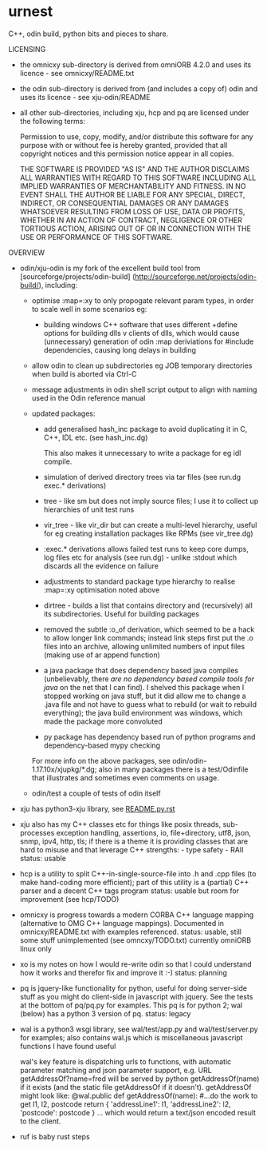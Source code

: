 urnest
======

C++, odin build, python bits and pieces to share.

LICENSING

- the omnicxy sub-directory is derived from omniORB 4.2.0 and uses its
  licence - see omnicxy/README.txt

- the odin sub-directory is derived from (and includes a copy of) odin and
  uses its licence - see xju-odin/README

- all other sub-directories, including xju, hcp and pq are licensed under
  the following terms:

    Permission to use, copy, modify, and/or distribute this software for any purpose with or without fee is hereby granted, provided that all copyright notices and this permission notice appear in all copies.

    THE SOFTWARE IS PROVIDED "AS IS" AND THE AUTHOR DISCLAIMS ALL WARRANTIES WITH REGARD TO THIS SOFTWARE INCLUDING ALL IMPLIED WARRANTIES OF MERCHANTABILITY AND FITNESS. IN NO EVENT SHALL THE AUTHOR BE LIABLE FOR ANY SPECIAL, DIRECT, INDIRECT, OR CONSEQUENTIAL DAMAGES OR ANY DAMAGES WHATSOEVER RESULTING FROM LOSS OF USE, DATA OR PROFITS, WHETHER IN AN ACTION OF CONTRACT, NEGLIGENCE OR OTHER TORTIOUS ACTION, ARISING OUT OF OR IN CONNECTION WITH THE USE OR PERFORMANCE OF THIS SOFTWARE.


OVERVIEW

-   odin/xju-odin is my fork of the excellent build tool
    from [sourceforge/projects/odin-build] 
    (http://sourceforge.net/projects/odin-build/), including:
      - optimise :map=:xy to only propogate relevant param types, in
        order to scale well in some scenarios eg:
	       - building windows C++ software that uses different
	         +define options for building dlls v clients of dlls, which
		 would cause (unnecessary) generation of odin :map 
		 deriviations for #include dependencies, causing long
		 delays in building

      - allow odin to clean up subdirectories eg JOB temporary directories
        when build is aborted via Ctrl-C

      - message adjustments in odin shell script output to align with
        naming used in the Odin reference manual

      - updated packages:

        - add generalised hash_inc package to avoid duplicating it 
          in C, C++, IDL etc. (see hash_inc.dg)

          This also makes it unnecessary to write a package for eg
	  idl compile.
    
        - simulation of derived directory trees via tar files
          (see run.dg exec.* derivations)

        - tree - like sm but does not imply source files; I use it
	  to collect up hierarchies of unit test runs

        - vir_tree - like vir_dir but can create a multi-level hierarchy,
          useful for eg creating installation packages like RPMs
          (see vir_tree.dg)
    
        - :exec.* derivations allows failed test runs to keep core dumps, 
	  log files etc for analysis (see run.dg) - unlike :stdout which
	  discards all the evidence on failure

        - adjustments to standard package type hierarchy to realise
          :map=:xy optimisation noted above

        - dirtree - builds a list that contains directory and (recursively)
	  all its subdirectories. Useful for building packages

        - removed the subtle :o_of derivation, which seemed to be a hack
	  to allow longer link commands; instead link steps first put
	  the .o files into an archive, allowing unlimited numbers of
          input files (making use of ar append function)

        - a java package that does dependency based java compiles
	  (unbelievably, there *are no dependency based compile tools for
	  java* on the net that I can find). I shelved this package
	  when I stopped working on java stuff, but it did allow me
	  to change a .java file and not have to guess what to rebuild
	  (or wait to rebuild everything); the java build environment
	  was windows, which made the package more convoluted

        - py package has dependency based run of python programs and
          dependency-based mypy checking
          
        For more info on the above packages, see 
        odin/odin-1.17.10x/xjupkg/*.dg; also in many packages there
        is a test/Odinfile that illustrates and sometimes even comments
        on usage.
	
    -   odin/test a couple of tests of odin itself

-   xju has python3-xju library, see [README.py.rst](README.py.rst)

-   xju also has my C++ classes etc for things like posix threads, sub-processes
    exception handling, assertions, io, file+directory, utf8, json, snmp,
    ipv4, http, tls; if there is a theme it is providing classes that are
    hard to misuse and that leverage C++ strengths:
        - type safety
        - RAII
      status: usable

-   hcp is a utility to split C++-in-single-source-file
    into .h and .cpp files (to make hand-coding more efficient); part of
    this utility is a (partial) C++ parser and a decent C++ tags program
      status: usable but room for improvement (see hcp/TODO)

-   omnicxy is progress towards a modern CORBA C++ language mapping 
    (alternative to OMG C++ language mappings). Documented in
    omnicxy/README.txt with examples referenced.
      status: usable, still some stuff unimplemented (see omncxy/TODO.txt)
              currently omniORB linux only

-   xo is my notes on how I would re-write odin so that I could
    understand how it works and therefor fix and improve it :-)
      status: planning

-   pq is jquery-like functionality for python, useful for doing
    server-side stuff as you might do client-side in javascript with
    jquery. See the tests at the bottom of pq/pq.py for examples.
    This pq is for python 2; wal (below) has a python 3 version of pq.
      status: legacy
      
-   wal is a python3 wsgi library, see wal/test/app.py and wal/test/server.py
    for examples; also contains wal.js which is miscellaneous javascript
    functions I have found useful

    wal's key feature is dispatching urls to functions, with automatic
    parameter matching and json parameter support, e.g. URL
    getAddressOf?name=fred will be served by python getAddressOf(name) if
    it exists (and the static file getAddressOf if it doesn't).
    getAddressOf might look like:
      @wal.public
      def getAddressOf(name):
        #...do the work to get l1, l2, postcode
	return { 'addressLine1': l1,
	         'addressLine2': l2,
		 'postcode': postcode }
    ... which would return a text/json encoded result to the client.

-   ruf is baby rust steps
